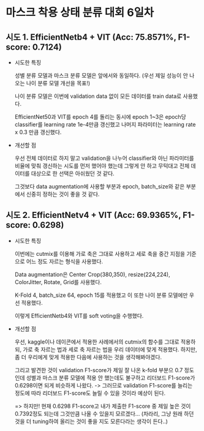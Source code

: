 # 마스크 착용 상태 분류 대회 6일차

## 시도 1. EfficientNetb4 + VIT (Acc: 75.8571%, F1-score: 0.7124)

* 시도한 특징

    성별 분류 모델과 마스크 분류 모델은 앞에서와 동일하다. (우선 제일 성능이 안 나오는 나이 분류 모델 개선을 목표!)
    
    나이 분류 모델은 이번에 validation data 없이 모든 데이터를 train data로 사용했다.
    
    EfficientNet50과 VIT를 epoch 4를 돌리는 동시에 epoch 1~3은 epoch당 classifier를 learning rate 1e-4만큼 갱신했고 나머지 파라미터는 learning rate x 0.3 만큼 갱신했다.
    
* 개선할 점

    우선 전체 데이터로 하지 말고 validation을 나누어 classifier와 아닌 파라미터를 비율에 맞춰 갱신하는 시도를 먼저 했어야 했는데 그렇게 안 하고 무턱대고 전체 데이터를 대상으로 한 선택은 아쉬웠던 것 같다.
    
    그것보다 data augmentation에 사용할 부분과 epoch, batch_size와 같은 부분에서 신중히 정하는 것이 좋을 것 같다.


## 시도 2. EfficientNetv4 + VIT (Acc: 69.9365%, F1-score: 0.6298)

* 시도한 특징

    이번에는 cutmix를 이용해 가로 축은 그대로 사용하고 세로 축을 중간 지점을 기준으로 어느 정도 자르는 형식을 사용했다.
    
    Data augmentation은 Center Crop(380,350), resize(224,224), ColorJitter, Rotate, Grid를 사용했다.
    
    K-Fold 4, batch_size 64, epoch 15를 적용했고 이 또한 나이 분류 모델에만 우선 적용했다.
    
    이렇게 EfficientNetb4와 VIT를 soft voting을 수행했다.

* 개선할 점

    우선, kaggle이나 데이콘에서 적용한 사례에서의 cutmix의 함수를 그대로 적용하되, 가로 축 자르는 법과 세로 축 자르는 법을 우리 데이터에 맞게 적용했다. 하지만, 좀 더 우리에게 맞게 적용한 다음에 사용하는 것을 생각해봐야겠다.
    
    그리고 발견한 것이 validation F1-score가 제일 잘 나온 k-fold 부분으 0.7 정도인데 성별과 마스크 분류 모델에 적용 안 했는데도 불구하고 리더보드 F1-score가 0.6298이면 되게 비슷하게 나왔다. -> 그러므로 validation F1-score를 늘리는 정도에 따라 리더보드 F1-score도 늘릴 수 있을 것이라 예상이 된다.
    
    => 하지만! 현재 0.6298 F1-score고 내가 제출한 F1-score 중 제일 높은 것이 0.7392정도 되는데 그것만큼 나올 수 있을지 모르겠다... (차라리, 그냥 원래 하던 것을 더 tuning하여 올리는 것이 좋을 지도 모른다라는 생각이 든다..)
